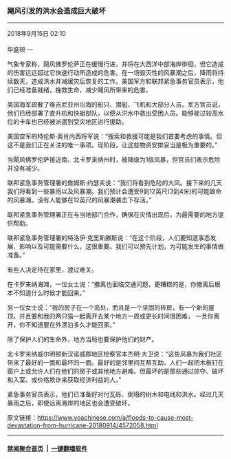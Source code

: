### 飓风引发的洪水会造成巨大破坏 
------------------------

<div class="published">
 <span class="date" title="中国时间">
  <time datetime="2018-09-15T02:10:46+08:00">
   2018年9月15日 02:10
  </time>
 </span>
</div>
<br/>
<div class="wsw">
 <span class="dateline">
  华盛顿 —
 </span>
 <p>
  气象专家称，飓风佛罗伦萨正在缓慢行进，并将在大西洋中部海岸徘徊，但它造成的伤害远远超过它快速行动所造成的危害。在一场毁灭性的风暴潮之后，降雨将持续数天，造成洪水并减缓灾后恢复的工作。美国军方和联邦紧急事务官员表示，他们已经准备就绪，挽救生命，减少飓风所带来的危害。
 </p>
 <p>
  美国海军疏散了维吉尼亚州沿海的船只、潜艇、飞机和大部分人员。军方官员说，他们已经部署了直升机和快艇部队，以便从洪水中救出受困人员。能够驶过较高水位的卡车也已经被派遣到受灾地区进行援助。
 </p>
 <p>
  美国空军的特伦斯·奥肖内西将军说：“搜索和救援可能是我们首要考虑的事情。但这不是我们正在关注的唯一事项。现阶段，让这些物资安排妥当是极为重要的。”
 </p>
 <p>
  当飓风佛罗伦萨接近南、北卡罗来纳州时，被降级为1级风暴，但官员们表示危险并没有减少。
 </p>
 <p>
  联邦紧急事务管理署的詹姆斯·约瑟夫说：“我们将看到危险的大风。接下来的几天我们将看到一些暴雨以及风暴潮。我们预计会遭受9到12英尺(3到4米)的可能致命的风暴潮。没有人能够在12英尺的风暴潮袭击下存活。”
 </p>
 <p>
  联邦紧急事务管理署正在与当地部门合作，确保在灾情出现后，为最需要的地方提供帮助。
 </p>
 <p>
  联邦紧急事务管理署的特洛伊·克里斯滕斯说：“在这个阶段，人们要知道事态发展、影响以及可能需要什么，这很重要。我们可以预先计划，为可能发生的事情做准备。”
 </p>
 <p>
  有些人决定待在家里，渡过难关。
 </p>
 <p>
  在卡罗来纳海滩，一位女士说：“撤离也面临交通问题，更糟糕的是，你撤离后根本不知道什么时候才能回来。”
 </p>
 <p>
  另一位女士说：“我的房子在一个高处，而且是一个坚固的砖房，有一个新的屋顶。并且要和我的两只猫一起离开去某个地方一周或更长时间很困难， 一旦你离开，你不知道要在外漂泊多久才能回家。”
 </p>
 <p>
  除了保护人们的生命外，地方当局也要保护他们的财产。
 </p>
 <p>
  北卡罗来纳威尔明顿新汉诺威郡地区检察官本杰明·大卫说：“这些风暴为我们社区带来了最好的一面和最坏的一面。最好的是邻里间互帮互助。人们一起把木板钉在窗户上或允许人们在他们的房子或其他地方避难。但最坏的是那些通过掠夺、破坏和入室、或价格欺诈来获取经济利益的人。”
 </p>
 <p>
  紧急事务官员表示，他们已准备好对付瓦砾、倒塌的树木和电线和洪水。经过几天暴雨之后，即使远离海岸的地区也会遭受破坏。
  <br/>
 </p>
</div>

原文链接：https://www.voachinese.com/a/floods-to-cause-most-devastation-from-hurricane-20180914/4572058.html


------------------------
#### [禁闻聚合首页](https://github.com/gfw-breaker/banned-news/blob/master/README.md) &nbsp;|&nbsp;  [一键翻墙软件](https://github.com/gfw-breaker/nogfw/blob/master/README.md)